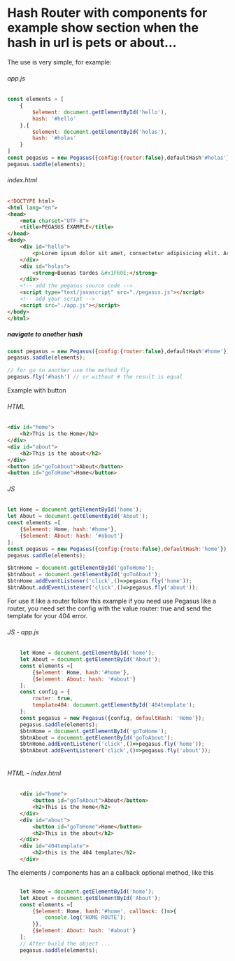 # Hash Router with components for example show section when the hash in url is pets or about...

The use is very simple, for example:

###### app.js
```javascript
const elements = [
	{
		$element: document.getElementById('hello'),
		hash: '#hello'
	},{
		$element: document.getElementById('holas'),
		hash: '#holas'
	}
]
const pegasus = new Pegasus({config:{router:false},defaultHash'#holas'});
pegasus.saddle(elements);
```
###### index.html

```html
<!DOCTYPE html>
<html lang="en">
<head>
	<meta charset="UTF-8">
	<title>PEGASUS EXAMPLE</title>
</head>
<body>
	<div id="hello">
		<p>Lorem ipsum dolor sit amet, consectetur adipisicing elit. Accusamus aperiam praesentium tempora labore at, eos, distinctio autem, culpa id assumenda consequatur a architecto quod dolore illo ex blanditiis iusto reiciendis.</p>
	</div>
	<div id="holas">
		<strong>Buenas tardes &#x1F60E;</strong>
	</div>
	<!-- add the pegasus source code -->
	<script type="text/javascript" src="./pegasus.js"></script>
	<!-- add your script -->
	<script src="./app.js"></script>
</body>
</html>
```

##### navigate to another hash
```javascript
const pegasus = new Pegasus({config:{router:false},defaultHash'#home'});
pegasus.saddle(elements);

// for go to another use the method fly
pegasus.fly('#hash') // or without # the result is equal
```
Example with button
###### HTML
```html
<div id="home">
	<h2>This is the Home</h2>
</div>
<div id="about">
	<h2>This is the about</h2>
</div>
<button id="goToAbout">About</button>
<button id="goToHome">Home</button>
```
###### JS
```javascript
let Home = document.getElementById('home');
let About = document.getElementById('About');
const elements =[
	{$element: Home, hash:'#home'},
	{$element: About: hash: '#about'}
];
const pegasus = new Pegasus({config:{route:false},defaultHash:'home'});
pegasus.saddle(elements);

$btnHome = document.getElementById('goToHome');
$btnAbout = document.getElementById('goToAbout');
$btnHome.addEventListener('click',()=>pegasus.fly('home'));
$btnAbout.addEventListener('click',()=>pegasus.fly('about'));
```

For use it like a router follow this example
if you need use Pegasus like a router, you need set the config with the value router: true
and send the template for your 404 error.
###### JS - app.js
```javascript
	let Home = document.getElementById('home');
	let About = document.getElementById('About');
	const elements =[
		{$element: Home, hash:'#home'},
		{$element: About: hash: '#about'}
	];
	const config = {
		router: true,
		template404: document.getElementById('404template');
	};
	const pegasus = new Pegasus({config, defaultHash: 'Home'});
	pegasus.saddle(elements);
	$btnHome = document.getElementById('goToHome');
	$btnAbout = document.getElementById('goToAbout');
	$btnHome.addEventListener('click',()=>pegasus.fly('home'));
	$btnAbout.addEventListener('click',()=>pegasus.fly('about'));
		
```
###### HTML - index.html
```html
	<div id="home">
		<button id="goToAbout">About</button>
		<h2>This is the Home</h2>
	</div>
	<div id="about">
		<button id="goToHome">Home</button>
		<h2>This is the about</h2>
	</div>
	<div id="404template">
		<h2>this is the 404 template</h2>
	</div>
```
The elements / components has an a callback optional method, like this 
```javascript

	let Home = document.getElementById('home');
	let About = document.getElementById('About');
	const elements =[
		{$element: Home, hash:'#home', callback: ()=>{
			console.log('HOME ROUTE');
		}},
		{$element: About: hash: '#about'}
	];
	// After build the object ...
	pegasus.saddle(elements);


``` 